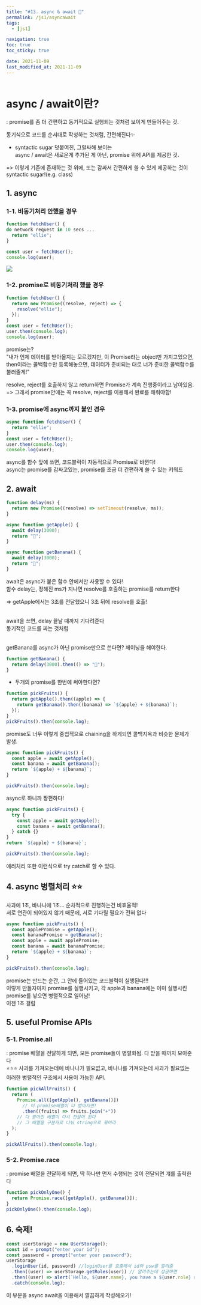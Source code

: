 ```yaml
---
title: "#13. async & await 🍭"
permalink: /js1/asyncawait
tags:
  - [js1]

navigation: true
toc: true
toc_sticky: true

date: 2021-11-09
last_modified_at: 2021-11-09
---
```


![]()

# async / await이란?

: promise를 좀 더 간편하고 동기적으로 실행되는 것처럼 보이게 만들어주는 것.<br/>

동기식으로 코드를 순서대로 작성하는 것처럼, 간편해진다✨

* syntactic sugar
덧붙여진, 그럴싸해 보이는<br/>
async / await은 새로운게 추가된 게 아닌, promise 위에 API를 제공한 것.<br/>

=> 이렇게 기존에 존재하는 것 위에, 또는 감싸서 간편하게 쓸 수 있게 제공하는 것이 syntactic sugar!(e.g. class)



## 1. async

### 1-1. 비동기처리 안했을 경우

```js
function fetchUser() {
do network request in 10 secs ...
  return "ellie";
}

const user = fetchUser();
console.log(user);
```
<img src="/assets/images/JS_async_await.jpeg" /><br/>


### 1-2. promise로 비동기처리 했을 경우

```js
function fetchUser() {
  return new Promise((resolve, reject) => {
    resolve("ellie");
  });
}
const user = fetchUser();
user.then(console.log);
console.log(user);
```
promise는?<br/>
"내가 언제 데이터를 받아올지는 모르겠지만, 이 Promise라는 object만 가지고있으면,<br/>
then이라는 콜백함수만 등록해놓으면, 데이터가 준비되는 대로 너가 준비한 콜백함수를 불러줄게!"<br/>

resolve, reject를 호출하지 않고 return하면 Promise가 계속 진행중이라고 남아있음.<br/>
=> 그래서 promise안에는 꼭 resolve, reject를 이용해서 완료를 해줘야함!<br/>

### 1-3. promise에 async까지 붙인 경우


```js
async function fetchUser() {
  return "ellie";
}
const user = fetchUser();
user.then(console.log);
console.log(user);
```
async를 함수 앞에 쓰면, 코드블럭이 자동적으로 Promise로 바뀐다!<br/>
async는 promise를 감싸고있는, promise를 조금 더 간편하게 쓸 수 있는 키워드<br/>





## 2. await

```js
function delay(ms) {
  return new Promise((resolve) => setTimeout(resolve, ms));
}

async function getApple() {
  await delay(3000);
  return "🍎";
}

async function getBanana() {
  await delay(3000);
  return "🍌";
}
```
await은 async가 붙은 함수 안에서만 사용할 수 있다!<br/>
함수 delay는, 정해진 ms가 지나면 resolve를 호출하는 promise를 return한다<br/>

=> getApple에서는 3초를 전달했으니 3초 뒤에 resolve를 호출!<br/><br/>

await을 쓰면, delay 끝날 때까지 기다려준다<br/>
동기적인 코드를 짜는 것처럼<br/><br/>

getBanana를 async가 아닌 promise만으로 쓴다면? 체이닝을 해야한다.<br/>
```js
function getBanana() {
  return delay(3000).then(() => "🍌");
}
```

* 두개의 promise를 한번에 써야한다면? <br/>

```js
function pickFruits() {
  return getApple().then((apple) => {
    return getBanana().then((banana) => `${apple} + ${banana}`);
  });
}
pickFruits().then(console.log);
```

promise도 너무 이렇게 중첩적으로 chaining을 하게되면 콜백지옥과 비슷한 문제가 발생.

```js
async function pickFruits() {
  const apple = await getApple();
  const banana = await getBanana();
  return `${apple} + ${banana}`;
}

pickFruits().then(console.log);
```

async로 하니까 짱편하다!

```js
async function pickFruits() {
  try {
    const apple = await getApple();
    const banana = await getBanana();
  } catch {}
}
return `${apple} + ${banana}`;

pickFruits().then(console.log);
```

에러처리 또한 이런식으로 try catch로 할 수 있다.

## 4. async 병렬처리 ⭐️⭐️

사과에 1초, 바나나에 1초... 순차적으로 진행하는건 비효율적!<br/>
서로 연관이 되어있지 않기 때문에, 서로 기다릴 필요가 전혀 없다<br/>

```js
async function pickFruits() {
  const applePromise = getApple();
  const bananaPromise = getBanana();
  const apple = await applePromise;
  const banana = await bananaPromise;
  return `${apple} + ${banana}`;
}

pickFruits().then(console.log);
```

promise는 만드는 순간, 그 안에 들어있는 코드블럭이 실행된다!!!<br/>
이렇게 만들자마자 promise를 실행시키고, 각 apple과 banana에는 이미 실행시킨 promise를 넣으면 병렬적으로 일어남!<br/>
이젠 1초 걸림<br/>




## 5. useful Promise APIs

### 5-1. Promise.all
: promise 배열을 전달하게 되면, 모든 promise들이 병렬화됨. 다 받을 때까지 모아준다<br/>
⭐️⭐️⭐️ 사과를 가져오는데에 바나나가 필요없고, 바나나를 가져오는데 사과가 필요없는 이러한 병렬적인 구조에서 사용이 가능한 API.<br/>

```js
function pickAllFruits() {
  return (
    Promise.all([getApple(), getBanana()])
      // 이 promise배열이 다 받아지면!
      .then((fruits) => fruits.join("+"))
    // 다 받아진 배열이 다시 전달이 된다
    // 그 배열을 구분자로 나눠 string으로 묶어라
  );
}

pickAllFruits().then(console.log);
```

### 5-2. Promise.race
: promise 배열을 전달하게 되면, 딱 하나만 먼저 수행되는 것이 전달되면 걔를 출력한다

```js
function pickOnlyOne() {
  return Promise.race([getApple(), getBanana()]);
}
pickOnlyOne().then(console.log);
```

## 6. 숙제!

```js
const userStorage = new UserStorage();
const id = prompt("enter your id");
const password = prompt("enter your password");
userStorage
  .loginUser(id, password) //loginUser를 호출헤서 id와 psw를 알려줌
  .then((user) => userStorage.getRoles(user)) // 알려주는데 성공하면
  .then((user) => alert(`Hello, ${user.name}, you have a ${user.role} role`))
  .catch(console.log);
```
이 부분을 async await을 이용해서 깔끔하게 작성해오기!
